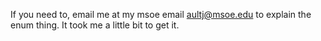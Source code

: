 If you need to, email me at my msoe email aultj@msoe.edu to explain the enum thing.  It took me a little bit to get it.